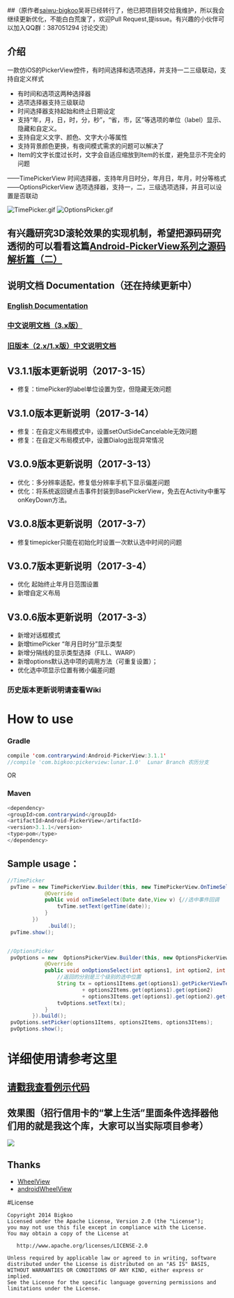##（原作者[saiwu-bigkoo](https://github.com/saiwu-bigkoo)吴哥已经转行了，他已把项目转交给我维护，所以我会继续更新优化，不能白白荒废了，欢迎Pull Request,提issue。有兴趣的小伙伴可以加入QQ群：387051294 讨论交流）


## 介绍

一款仿iOS的PickerView控件，有时间选择和选项选择，并支持一二三级联动，支持自定义样式
 
* 有时间和选项这两种选择器
* 选项选择器支持三级联动
* 时间选择器支持起始和终止日期设定
* 支持“年，月，日，时，分，秒”，“省，市，区”等选项的单位（label）显示、隐藏和自定义。
* 支持自定义文字、颜色、文字大小等属性
* 支持背景颜色更换，有夜间模式需求的问题可以解决了
* Item的文字长度过长时，文字会自适应缩放到Item的长度，避免显示不完全的问题

——TimePickerView  时间选择器，支持年月日时分，年月日，年月，时分等格式   
——OptionsPickerView  选项选择器，支持一，二，三级选项选择，并且可以设置是否联动 

![TimePicker.gif](http://img.my.csdn.net/uploads/201702/27/1488177272_3347.gif)
![OptionsPicker.gif](http://img.my.csdn.net/uploads/201702/27/1488177483_4301.gif)

## 有兴趣研究3D滚轮效果的实现机制，希望把源码研究透彻的可以看看这篇[Android-PickerView系列之源码解析篇（二）](http://blog.csdn.net/qq_22393017/article/details/59488906)

## 说明文档 Documentation（还在持续更新中）
### [English Documentation](https://github.com/Bigkoo/Android-PickerView/wiki/English-Documentation)

### [中文说明文档（3.x版）](https://github.com/Bigkoo/Android-PickerView/wiki/%E4%B8%AD%E6%96%87%E8%AF%B4%E6%98%8E%E6%96%87%E6%A1%A3%EF%BC%883.x%E7%89%88%EF%BC%89)

### [旧版本（2.x/1.x版）中文说明文档](https://github.com/Bigkoo/Android-PickerView/wiki/%E6%97%A7%E9%A1%B9%E7%9B%AE%E8%AF%B4%E6%98%8E%E6%96%87%E6%A1%A3%EF%BC%88old-version-1.x-2.x%E7%89%88%E6%9C%AC%EF%BC%89)


## V3.1.1版本更新说明（2017-3-15）
* 修复：timePicker的label单位设置为空，但隐藏无效问题

## V3.1.0版本更新说明（2017-3-14）
* 修复：在自定义布局模式中，设置setOutSideCancelable无效问题
* 修复：在自定义布局模式中，设置Dialog出现异常情况

## V3.0.9版本更新说明（2017-3-13）
* 优化：多分辨率适配，修复低分辨率手机下显示偏差问题
* 优化：将系统返回键点击事件封装到BasePickerView，免去在Activity中重写onKeyDown方法。

## V3.0.8版本更新说明（2017-3-7）
* 修复timepicker只能在初始化时设置一次默认选中时间的问题

## V3.0.7版本更新说明（2017-3-4）
* 优化 起始终止年月日范围设置
* 新增自定义布局

## V3.0.6版本更新说明（2017-3-3）
* 新增对话框模式
* 新增timePicker “年月日时分”显示类型
* 新增分隔线的显示类型选择（FILL、WARP）
* 新增options默认选中项的调用方法（可重复设置）；
* 优化选中项显示位置有微小偏差问题

### 历史版本更新说明请查看Wiki


# How to use


### Gradle
```java
compile 'com.contrarywind:Android-PickerView:3.1.1'
//compile 'com.bigkoo:pickerview:lunar.1.0'  Lunar Branch 农历分支
```
OR
### Maven
```java
<dependency> 
<groupId>com.contrarywind</groupId> 
<artifactId>Android-PickerView</artifactId>
<version>3.1.1</version>
<type>pom</type>
</dependency>
```


## Sample usage：
```java
//TimePicker
 pvTime = new TimePickerView.Builder(this, new TimePickerView.OnTimeSelectListener() {
            @Override
            public void onTimeSelect(Date date,View v) {//选中事件回调
                tvTime.setText(getTime(date));
            }
        })
             .build();
 pvTime.show();


//OptionsPicker
 pvOptions = new  OptionsPickerView.Builder(this, new OptionsPickerView.OnOptionsSelectListener() {
            @Override
            public void onOptionsSelect(int options1, int option2, int options3 ,View v) {
                //返回的分别是三个级别的选中位置
                String tx = options1Items.get(options1).getPickerViewText()
                        + options2Items.get(options1).get(option2)
                        + options3Items.get(options1).get(option2).get(options3).getPickerViewText();
                tvOptions.setText(tx);
            }
        }).build();
 pvOptions.setPicker(options1Items, options2Items, options3Items);
 pvOptions.show(); 
```

# 详细使用请参考这里
## [请戳我查看例示代码](https://github.com/Bigkoo/Android-PickerView/blob/master/app/src/main/java/com/bigkoo/pickerviewdemo/MainActivity.java)


## 效果图（招行信用卡的“掌上生活”里面条件选择器他们用的就是我这个库，大家可以当实际项目参考）
![](https://github.com/saiwu-bigkoo/Android-PickerView/blob/master/preview/pickerdemo_zhangshangshenghuo.gif)


## Thanks

- [WheelView](https://github.com/venshine/WheelView)
- [androidWheelView](https://github.com/weidongjian/androidWheelView/)

#License

```
Copyright 2014 Bigkoo
Licensed under the Apache License, Version 2.0 (the "License");
you may not use this file except in compliance with the License.
You may obtain a copy of the License at

   http://www.apache.org/licenses/LICENSE-2.0

Unless required by applicable law or agreed to in writing, software
distributed under the License is distributed on an "AS IS" BASIS,
WITHOUT WARRANTIES OR CONDITIONS OF ANY KIND, either express or implied.
See the License for the specific language governing permissions and
limitations under the License.
```
